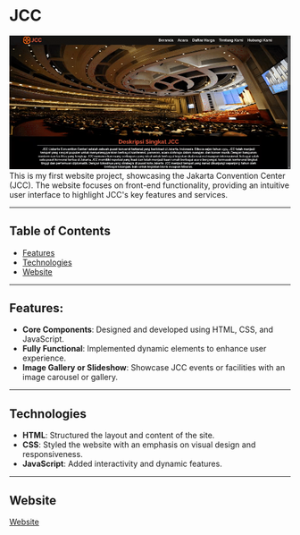 # JCC
![JCC](JCC.gif)
This is my first website project, showcasing the Jakarta Convention Center (JCC). The website focuses on front-end functionality, providing an intuitive user interface to highlight JCC's key features and services.

---

## Table of Contents

- [Features](#features)
- [Technologies](#Technologies)
- [Website](#Website)

---

## Features:
- **Core Components**: Designed and developed using HTML, CSS, and JavaScript.
- **Fully Functional**: Implemented dynamic elements to enhance user experience.
- **Image Gallery or Slideshow**: Showcase JCC events or facilities with an image carousel or gallery.

---

## Technologies
- **HTML**: Structured the layout and content of the site.
- **CSS**: Styled the website with an emphasis on visual design and responsiveness.
- **JavaScript**: Added interactivity and dynamic features.

---

## Website
[Website](https://kevinsutrisna.github.io/JCC/)

